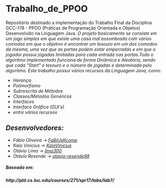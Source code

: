 # Trabalho_de_PPOO

Repositório destinado a implementação do Trabalho Final da Disciplina GCC-178 - PPOO (Práticas de Programação Orientada e Objetos)
Desenvolvido na Linguagem Java.
<i>O projeto basicamente se consiste em um jogo simples em que existe uma casa mal assombrada com vários comodos em que o objetivo é encontrar um tesouro em um dos comodos da mesma, uma vez que as portas podem estar emperradas e em que o jogador possui jogadas limitadas para cada entrada nas portas.Todo o algoritmo implementado funciona de forma Dinâmica e Aleatória, sendo que cada "Start" o tesouro e o número de jogadas é determinada pelo algoritmo.<i> 
Este trabalho possui vários recursos da Linguagem Java, como:

- Herança
- Polimorfismo
- Subrescrita de Métodos
- Classes/Métodos Genéricos
- Interfaces
- Interface Gráfica (GUI's)
- entre vários recursos

## Desenvolvedores:

- Fábio Oliveira -> [FaBiUsKcomp](https://github.com/FaBiUsKcomp)
- Kaio Vinícius -> [KaioVinicius](https://github.com/KaioVinicius54)
- Otávio Lima -> [lima300](https://github.com/lima300)
- Otávio Resende -> [otavio-resende98](https://github.com/otavio-resende98)

<h5>Baseado em:<h5> http://pld.cs.luc.edu/courses/271/spr17/labs/lab7/

